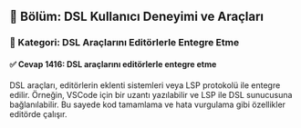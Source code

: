 ## 📘 Bölüm: DSL Kullanıcı Deneyimi ve Araçları  
### 🔹 Kategori: DSL Araçlarını Editörlerle Entegre Etme  
#### ✅ Cevap 1416: DSL araçlarını editörlerle entegre etme

DSL araçları, editörlerin eklenti sistemleri veya LSP protokolü ile entegre edilir. Örneğin, VSCode için bir uzantı yazılabilir ve LSP ile DSL sunucusuna bağlanılabilir. Bu sayede kod tamamlama ve hata vurgulama gibi özellikler editörde çalışır.
